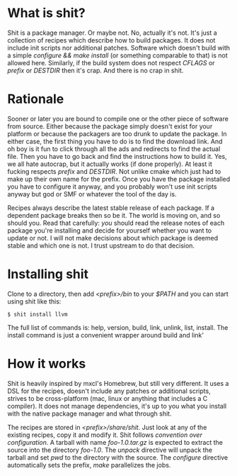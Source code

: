 
What is shit?
=============

Shit is a package manager. Or maybe not. No, actually it's not. It's just
a collection of recipes which describe how to build packages. It does not
include init scripts nor additional patches. Software which doesn't build
with a simple *configure && make install* (or something comparable to that)
is not allowed here. Similarly, if the build system does not respect
*CFLAGS* or *prefix* or *DESTDIR* then it's crap. And there is no crap in
shit.


Rationale
=========

Sooner or later you are bound to compile one or the other piece of software
from source. Either because the package simply doesn't exist for your platform
or because the packagers are too drunk to update the package. In either case,
the first thing you have to do is to find the download link. And oh boy
is it fun to click through all the ads and redirects to find the actual file.
Then you have to go back and find the instructions how to build it. Yes, we
all hate autocrap, but it actually works (if done properly). At least it
fucking respects *prefix* and *DESTDIR*. Not unlike cmake which just had to
make up their own name for the prefix. Once you have the package installed
you have to configure it anyway, and you probably won't use init scripts
anyway but god or SMF or whatever the tool of the day is.

Recipes always describe the latest stable release of each package. If a
dependent package breaks then so be it. The world is moving on, and so should
you. Read that carefully: *you* should read the release notes of each package
you're installing and decide for yourself whether you want to update or not.
I will not make decisions about which package is deemed stable and which one
is not. I trust upstream to do that decision.


Installing shit
===============

Clone to a directory, then add *&lt;prefix&gt;/bin* to your *$PATH* and you
can start using shit like this:

    $ shit install llvm


The full list of commands is: help, version, build, link, unlink, list,
install. The install command is just a convenient wrapper around build and
link'


How it works
============

Shit is heavily inspired by mxcl's Homebrew, but still very
different. It uses a DSL for the recipes, doesn't include any patches or
additional scripts, strives to be cross-platform (mac, linux or anything that
includes a C compiler). It does not manage dependencies, it's up to you what
you install with the native package manager and what through shit.

The recipes are stored in *&lt;prefix&gt;/share/shit*. Just look at any of the
existing recipes, copy it and modify it. Shit follows *convention over
configuration*. A tarball with name *foo-1.0.tar.gz* is expected to extract
the source into the directory *foo-1.0*. The *unpack* directive will unpack
the tarball and set *pwd* to the directory with the source. The *configure*
directive automatically sets the prefix, *make* parallelizes the jobs.


